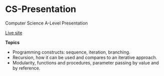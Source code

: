 # CS-Presentation
Computer Science A-Level Presentation

[Live site](https://oliradlett.github.io/CS-Presentation/)

**Topics**
* Programming constructs: sequence, iteration, branching.
* Recursion, how it can be used and compares to an iterative approach.
* Modularity, functions and procedures, parameter passing by value and by reference.
